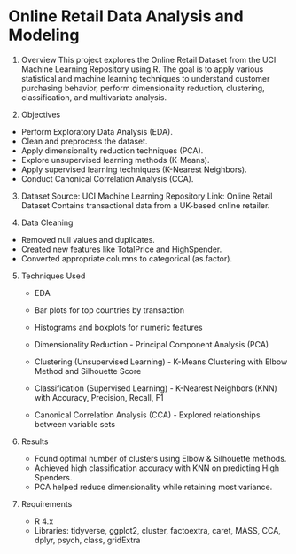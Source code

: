 #  Online Retail Data Analysis and Modeling

1) Overview
This project explores the Online Retail Dataset from the UCI Machine Learning Repository using R. The goal is to apply various statistical and machine learning techniques to understand customer purchasing behavior, perform dimensionality reduction, clustering, classification, and multivariate analysis.

2) Objectives
* Perform Exploratory Data Analysis (EDA).
* Clean and preprocess the dataset.
* Apply dimensionality reduction techniques (PCA).
* Explore unsupervised learning methods (K-Means).
* Apply supervised learning techniques (K-Nearest Neighbors).
* Conduct Canonical Correlation Analysis (CCA).

3) Dataset
Source: UCI Machine Learning Repository
Link: Online Retail Dataset
      Contains transactional data from a UK-based online retailer.

4) Data Cleaning
* Removed null values and duplicates.
* Created new features like TotalPrice and HighSpender.
* Converted appropriate columns to categorical (as.factor).

5) Techniques Used
   * EDA
   * Bar plots for top countries by transaction
   * Histograms and boxplots for numeric features
   
   * Dimensionality Reduction - Principal Component Analysis (PCA)
   
   * Clustering (Unsupervised Learning) - K-Means Clustering with Elbow Method and Silhouette Score
     
   * Classification (Supervised Learning) - K-Nearest Neighbors (KNN) with Accuracy, Precision, Recall, F1
   
   * Canonical Correlation Analysis (CCA) - Explored relationships between variable sets

6) Results
     * Found optimal number of clusters using Elbow & Silhouette methods.
     * Achieved high classification accuracy with KNN on predicting High Spenders.
     * PCA helped reduce dimensionality while retaining most variance.

7) Requirements
   * R 4.x
   * Libraries: tidyverse, ggplot2, cluster, factoextra, caret, MASS, CCA, dplyr, psych, class, gridExtra

